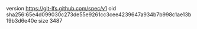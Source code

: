 version https://git-lfs.github.com/spec/v1
oid sha256:65e4d099030c273de55e9261cc3cee4239647a934b7b998c1ae13b19b3d6e40e
size 3487
